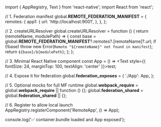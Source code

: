 import { AppRegistry, Text } from 'react-native';
import React from 'react';

// 1. Federation manifest
global.__REMOTE_FEDERATION_MANIFEST__ = {
  remotes: {
    app1: {
      url: 'http://localhost:9001',
    },
  },
};

// 2. createURLResolver
global.createURLResolver = function () {
  return (remoteName, modulePath) => {
    const base = global.__REMOTE_FEDERATION_MANIFEST__?.remotes?.[remoteName]?.url;
    if (!base) throw new Error(`Remote "${remoteName}" not found in manifest`);
    return `${base}/${modulePath}`;
  };
};

// 3. Minimal React Native component
const App = () => <Text style={{ fontSize: 24, marginTop: 100, textAlign: 'center' }}>test</Text>;

// 4. Expose it for federation
global.__federation_exposes__ = {
  './App': App,
};

// 5. Optional mocks for full MF runtime
global.__webpack_require__ = global.__webpack_require__ || function () {};
global.__federation_shared__ = global.__federation_shared__ || {};

// 6. Register to allow local launch
AppRegistry.registerComponent('RemoteApp', () => App);

console.log('✅ container.bundle loaded and App exposed');
